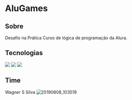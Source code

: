 <h1>AluGames</h1>

<h2> Sobre</h2>
<p>Desafio na Prática Curso de lógica de programação da Alura.</p>

##  Tecnologias
<div>
  <img src="https://img.shields.io/badge/HTML-239120?style=for-the-badge&logo=html5&logoColor=white">
  <img src="https://img.shields.io/badge/CSS-239120?&style=for-the-badge&logo=css3&logoColor=white">
  <img src="https://img.shields.io/badge/JavaScript-F7DF1E?style=for-the-badge&logo=javascript&logoColor=black">
</div>

## Time
 Wagner S Silva
 ![20190808_103519](https://github.com/user-attachments/assets/1cdeed3d-8420-48e9-b60b-412ae21c3572)

